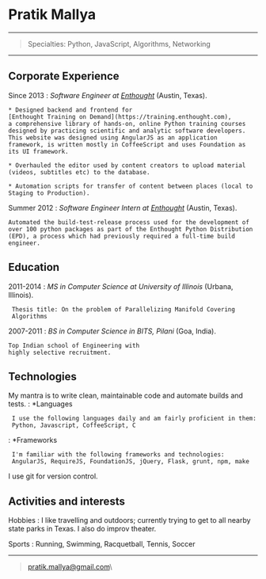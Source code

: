 Pratik Mallya
=========================

----

>  Specialties: Python, JavaScript, Algorithms, Networking

----

Corporate Experience
--------------------

Since 2013
:   *Software Engineer at [Enthought](https://www.enthought.com)*
    (Austin, Texas).

    * Designed backend and frontend for 
    [Enthought Training on Demand](https://training.enthought.com),
    a comprehensive library of hands-on, online Python training courses 
    designed by practicing scientific and analytic software developers.
    This website was designed using AngularJS as an application 
    framework, is written mostly in CoffeeScript and uses Foundation as
    its UI framework.

    * Overhauled the editor used by content creators to upload material
    (videos, subtitles etc) to the database. 
    
    * Automation scripts for transfer of content between places (local to 
    Staging to Production).

Summer 2012
:   *Software Engineer Intern at [Enthought](https://www.enthought.com)*
    (Austin, Texas).
    
    Automated the build-test-release process used for the development of 
    over 100 python packages as part of the Enthought Python Distribution
    (EPD), a process which had previously required a full-time build engineer.


Education
---------

2011-2014
:   *MS in Computer Science at University of Illinois*
    (Urbana, Illinois).

     Thesis title: On the problem of Parallelizing Manifold Covering 
     Algorithms

   
2007-2011
:   *BS in Computer Science in BITS, Pilani* (Goa, India).

    Top Indian school of Engineering with
    highly selective recruitment.

Technologies
------------

My mantra is to write clean, maintainable code and automate builds and tests.
:   *Languages
    
     I use the following languages daily and am fairly proficient in them:
     Python, Javascript, CoffeeScript, C

:    *Frameworks
     
     I'm familiar with the following frameworks and technologies:
     AngularJS, RequireJS, FoundationJS, jQuery, Flask, grunt, npm, make

I use git for version control.


Activities and interests
------------------------

Hobbies
:   I like travelling and outdoors; currently trying to get to all
    nearby state parks in Texas. I also do improv theater.

Sports
:   Running, Swimming, Racquetball, Tennis, Soccer

----

> <pratik.mallya@gmail.com>\
